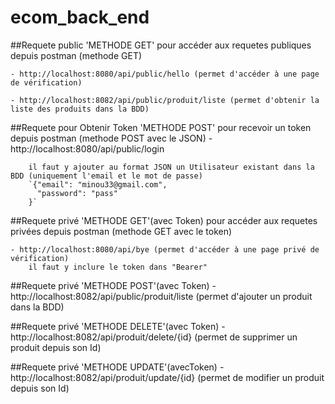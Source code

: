# ecom_back_end

##Requete public 'METHODE GET'
pour accéder aux requetes publiques depuis postman (methode GET)

    - http://localhost:8080/api/public/hello (permet d'accéder à une page de vérification)

    - http://localhost:8082/api/public/produit/liste (permet d'obtenir la liste des produits dans la BDD)

    
##Requete pour Obtenir Token 'METHODE POST'
pour recevoir un token depuis postman (methode POST avec le JSON)
    - http://localhost:8080/api/public/login

        il faut y ajouter au format JSON un Utilisateur existant dans la BDD (uniquement l'email et le mot de passe)
        `{"email": "minou33@gmail.com",
          "password": "pass"
        }`

##Requete privé 'METHODE GET'(avec Token)
pour accéder aux requetes privées depuis postman (methode GET avec le token)

    - http://localhost:8080/api/bye (permet d'accéder à une page privé de vérification)
        il faut y inclure le token dans "Bearer" 

##Requete privé 'METHODE POST'(avec Token)
    - http://localhost:8082/api/public/produit/liste (permet d'ajouter un produit dans la BDD)

##Requete privé 'METHODE DELETE'(avec Token)
    - http://localhost:8082/api/produit/delete/{id} (permet de supprimer un produit depuis son Id)


##Requete privé 'METHODE UPDATE'(avecToken)
    - http://localhost:8082/api/produit/update/{id} (permet de modifier un produit depuis son Id)

